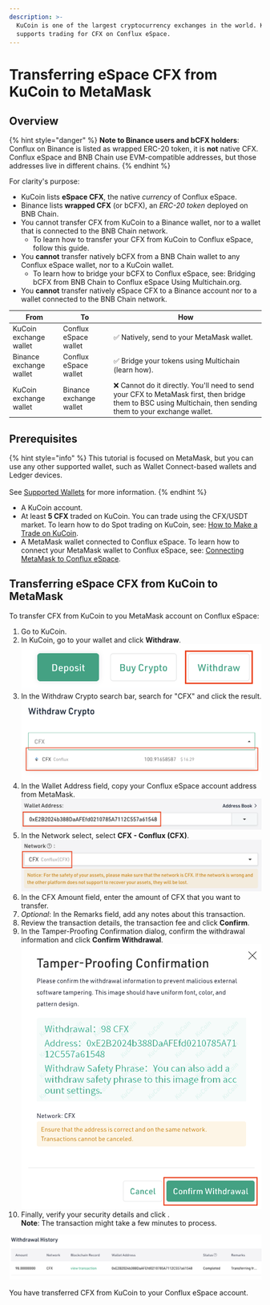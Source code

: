 ```yaml
---
description: >-
  KuCoin is one of the largest cryptocurrency exchanges in the world. KuCoin
  supports trading for CFX on Conflux eSpace.
---
```


# Transferring eSpace CFX from KuCoin to MetaMask

## Overview

{% hint style="danger" %}
**Note to Binance users and bCFX holders**: Conflux on Binance is listed as wrapped ERC-20 token, it is **not** native CFX. Conflux eSpace and BNB Chain use EVM-compatible addresses, but those addresses live in different chains.
{% endhint %}

For clarity's purpose:

* KuCoin lists **eSpace CFX**, the native _currency_ of Conflux eSpace.
* Binance lists **wrapped CFX** (or bCFX), an _ERC-20 token_ deployed on BNB Chain.
* You cannot transfer CFX from KuCoin to a Binance wallet, nor to a wallet that is connected to the BNB Chain network.
  * To learn how to transfer your CFX from KuCoin to Conflux eSpace, follow this guide.
* You **cannot** transfer natively bCFX from a BNB Chain wallet to any Conflux eSpace wallet, nor to a KuCoin wallet.
  * To learn how to bridge your bCFX to Conflux eSpace, see: Bridging bCFX from BNB Chain to Conflux eSpace Using Multichain.org.
* You **cannot** transfer natively eSpace CFX to a Binance account nor to a wallet connected to the BNB Chain network.

| From                    | To                      | How                                                                                                                                                           |
| ----------------------- | ----------------------- | ------------------------------------------------------------------------------------------------------------------------------------------------------------- |
| KuCoin exchange wallet  | Conflux eSpace wallet   | ✅ Natively, send to your MetaMask wallet.                                                                                                                     |
| Binance exchange wallet | Conflux eSpace wallet   | ✅ Bridge your tokens using Multichain (learn how).                                                                                                            |
| KuCoin exchange wallet  | Binance exchange wallet | ❌ Cannot do it directly. You'll need to send your CFX to MetaMask first, then bridge them to BSC using Multichain, then sending them to your exchange wallet. |

## Prerequisites

{% hint style="info" %}
This tutorial is focused on MetaMask, but you can use any other supported wallet, such as Wallet Connect-based wallets and Ledger devices. \
\
See [Supported Wallets](../../wallets/supported-wallets.md) for more information.
{% endhint %}

* A KuCoin account.
* At least **5 CFX** traded on KuCoin. You can trade using the CFX/USDT market. To learn how to do Spot trading on KuCoin, see: [How to Make a Trade on KuCoin](https://support.kucoin.plus/hc/en-us/sections/4403577442201-Spot-Trading).
* A MetaMask wallet connected to Conflux eSpace. To learn how to connect your MetaMask wallet to Conflux eSpace, see: [Connecting MetaMask to Conflux eSpace](../../getting-started/connecting-metamask-to-nucleon.md).

## Transferring eSpace CFX from KuCoin to MetaMask

To transfer CFX from KuCoin to you MetaMask account on Conflux eSpace:

1. Go to KuCoin.
2. In KuCoin, go to your wallet and click **Withdraw**.\
   ![](../../.gitbook/assets/image.png)
3. In the Withdraw Crypto search bar, search for "CFX" and click the result.\
   ![](<../../.gitbook/assets/image (21).png>)
4. In the Wallet Address field, copy your Conflux eSpace account address from MetaMask.\
   ![](<../../.gitbook/assets/image (7).png>)
5. In the Network select, select **CFX - Conflux (CFX)**.\
   ![](<../../.gitbook/assets/image (2).png>)
6. In the CFX Amount field, enter the amount of CFX that you want to transfer.
7. _Optional_: In the Remarks field, add any notes about this transaction.
8. Review the transaction details, the transaction fee and click **Confirm**.
9. In the Tamper-Proofing Confirmation dialog, confirm the withdrawal information and click **Confirm Withdrawal**.\
   ![](<../../.gitbook/assets/image (23).png>)
10. Finally, verify your security details and click .\
    **Note**: The transaction might take a few minutes to process.

![](<../../.gitbook/assets/image (22).png>)

You have transferred CFX from KuCoin to your Conflux eSpace account.
